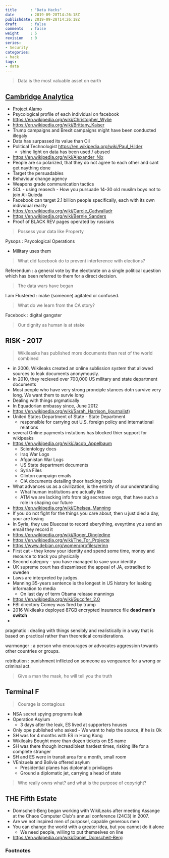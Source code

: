 ```yaml
---
title      : "Data Hacks"
date       : 2019-09-28T14:26:18Z
publishdate: 2019-09-28T14:26:18Z
draft      : false
comments   : false
weight     : 5
revision   : 0
series:
- Security
categories:
- hack
tags:
- data
---
```


<!-- more -->
> Data is the most valuable asset on earth

## [Cambridge Analytica](https://en.wikipedia.org/wiki/Cambridge_Analytica)

* [Project Alamo](https://en.wikipedia.org/wiki/Project_Alamo)
* Psycological profile of each individual on facebook
* https://en.wikipedia.org/wiki/Christopher_Wylie
* https://en.wikipedia.org/wiki/Brittany_Kaiser
* Trump campaigns and Brexit campaigns might have been conducted illegaly
* Data has surpassed its value than Oil
* Political Technologist https://en.wikipedia.org/wiki/Paul_Hilder
  * shine light on data has been used / abused
* https://en.wikipedia.org/wiki/Alexander_Nix
* People are so polarized, that they do not agree to each other and cant get naything done
* Target the persuadables
* Behaviour change agency
* Weapons grade communication tactics
* SCL - using reasech - How you pursuade 14-30 old musilm boys not to join Al-Quieda
* Facebook can target 2.1 billion people specifically, each with its own individual reality
* https://en.wikipedia.org/wiki/Carole_Cadwalladr
* https://en.wikipedia.org/wiki/Bernie_Sanders
* Proof of BLACK REV pages operated by russians

> Possess your data like Property

Pysops
: Psycological Operations
* Military uses them

> What did facebook do to prevent interference with elections?

Referendum
: a general vote by the electorate on a single political question which has been referred to them for a direct decision.

> The data wars have began

I am Flustered
: make (someone) agitated or confused.

> What do we learn from the CA story?

Facebook
: digital gangster

> Our dignity as human is at stake

## RISK - 2017

> Wikileasks has published more documents than rest of the world combined

* in 2006, Wikileaks created an online sublission system that allowed sources to leak documents anonymously.
* In 2010, they recieved over 700,000 US military and state department documents
* Most people who have very strong pronciple stances dotn survive very long. We want them to survie long
* Dealing with things prgmatically
* In Equadorian embassy since, June 2012
* https://en.wikipedia.org/wiki/Sarah_Harrison_(journalist)
* United States Department of State - State Department
  *  responsible for carrying out U.S. foreign policy and international relations
* several Online payments instutions has blocked thier support for wikipeaks
* https://en.wikipedia.org/wiki/Jacob_Appelbaum
  * Scientology docs
  * Iraq War Logs
  * Afganistan War Logs
  * US State department documents
  * Syria Files
  * Clinton campaign emails
  * CIA documents detailing theor hacking tools
* What advances us as a civilization, is the entirity of our understanding
  * What human institutions are actually like
  * ATM we are lacking info from big secretave orgs, that have such a role in shaping our future
* https://en.wikipedia.org/wiki/Chelsea_Manning
* If you do not fight for the things you care about, then u just died a day, your are losing
* In Syria, they use Bluecoat to record eberything, eveyrtime you send an email they record it
* https://en.wikipedia.org/wiki/Roger_Dingledine
* https://en.wikipedia.org/wiki/The_Tor_Projecte
* https://www.debian.org/women/profiles/erinn
* First cat - they know your identity and spend some time, money and resource to track you physically
* Second category - you have managed to save your identity
* UK supreme court has diszamissed the appeal of JA, extradited to sweden
* Laws are interpreted by judges.
* Manning 35-years sentence is the longest in US history for leaking information to media
  * On last day of term Obama release mannings
* https://en.wikipedia.org/wiki/Guccifer_2.0
* FBI directory Comey was fired by trump
* 2016 Wikileaks deployed 87GB encrypted insurance file **dead man's switch**
* 

pragmatic
: dealing with things sensibly and realistically in a way that is based on practical rather than theoretical considerations.

warmonger
: a person who encourages or advocates aggression towards other countries or groups.

retribution
: punishment inflicted on someone as vengeance for a wrong or criminal act.

> Give a man the mask, he will tell you the truth

## Terminal F

> Courage is contagious

* NSA secret spying programs leak
* Operation Asylum
  * 3 days after the leak, ES lived at supporters houses
* Only ope published who asked - We want to help the source, if he is Ok
* SH was for 4 months with ES in Hong Kong
* Wikileaks Bought more than dozen tickets on ES name
* SH was there though increadiblest hardest times, risking life for a complete stranger
* SH and ES were in transit area for a month, small room
* VEnizuela and Bolivia offered asylum
  * Presidential planes has diplomatic privilages
  * Ground a diplomatic jet, carrying a head of state

> Who really owns what? and what is the purpose of copyright?

## THE Fifth Estate

* Domscheit-Berg began working with WikiLeaks after meeting Assange at the Chaos Computer Club's annual conference (24C3) in 2007.
* Are we not inspired men of purpose!, capable generous men
* You can change the world with a greater idea, but you cannot do it alone
  * We need people, willing to put themselves on line
* https://en.wikipedia.org/wiki/Daniel_Domscheit-Berg

### Footnotes

[^1]: [DDos attack on wikipedia](https://www.techradar.com/news/wikipedia-taken-down-after-major-ddos-attack)
[^2]: [TPB- AFK](https://www.youtube.com/watch?v=eTOKXCEwo_8)
[^3]: https://en.wikipedia.org/wiki/The_Pirate_Bay
[^4]: [Good copy bad copy](https://www.youtube.com/watch?v=ByY6j0qzOyM)
